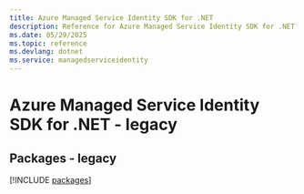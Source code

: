 ```yaml
---
title: Azure Managed Service Identity SDK for .NET
description: Reference for Azure Managed Service Identity SDK for .NET
ms.date: 05/29/2025
ms.topic: reference
ms.devlang: dotnet
ms.service: managedserviceidentity
---
```

# Azure Managed Service Identity SDK for .NET - legacy
## Packages - legacy
[!INCLUDE [packages](managed-service-identity-index.md)]